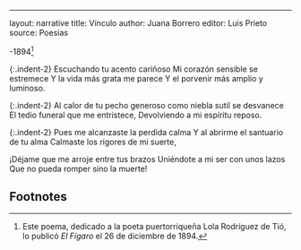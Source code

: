 ---
layout: narrative
title: Vínculo 
author: Juana Borrero 
editor: Luis Prieto 
source: Poesías 

-1894[^fn1]

{:.indent-2} Escuchando tu acento cariñoso 
Mi corazón sensible se estremece 
Y la vida más grata me parece
Y el porvenir más amplio y luminoso. 

{:.indent-2} Al calor de tu pecho generoso 
como niebla sutil se desvanece 
El tedio funeral que me entristece, 
Devolviendo a mi espíritu reposo. 

{:.indent-2} Pues me alcanzaste la perdida calma
Y al abrirme el santuario de tu alma 
Calmaste los rigores de mi suerte,

¡Déjame que me arroje entre tus brazos 
Uniéndote a mi ser con unos lazos 
Que no pueda romper sino la muerte! 

## Footnotes 

[^fn1]: Este poema, dedicado a la poeta puertorriqueña Lola Rodríguez de Tió, lo publicó _El Fígaro_ el 26 de diciembre de 1894. 
